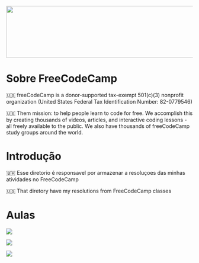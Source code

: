 <p align="center"><img src="https://i.pcmag.com/imagery/reviews/01tPXClg2WjLamQzScplH3y-15.fit_lim.size_1050x591.v1627670281.png" width="1010" height="140"></p>

# Sobre FreeCodeCamp

:us: freeCodeCamp is a donor-supported tax-exempt 501(c)(3) nonprofit organization (United States Federal Tax Identification Number: 82-0779546)

:us: Them mission: to help people learn to code for free. We accomplish this by creating thousands of videos, articles, and interactive coding lessons - all freely available to the public. We also have thousands of freeCodeCamp study groups around the world.

<!--- 
 <p align="center"><img src="https://cdn.discordapp.com/attachments/465998423145971713/1015433948458909826/unknown.png" width="1010" height="380"></p>
-->
# Introdução
  
  :brazil: Esse diretorio é responsavel por armazenar a resoluçoes das minhas atividades no FreeCodeCamp
  
  :us: That diretory have my resolutions from FreeCodeCamp classes 
  
# Aulas
  
  <p align="left">
  <a href="https://github.com/Winzen/freecodecamp.org/tree/main/Scientific%20Computing%20with%20Python"><img src="https://cdn.discordapp.com/attachments/465998423145971713/1015432947928662036/unknown.png"></a>
  </p>
  <p align="left"><img src="https://cdn.discordapp.com/attachments/465998423145971713/1015433358588772402/unknown.png"></p>
  <p align="left"><img src="https://cdn.discordapp.com/attachments/465998423145971713/1015433643495272458/unknown.png"></p>
  
